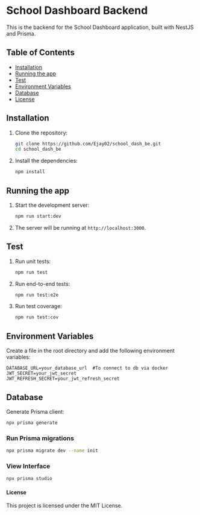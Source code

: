 # School Dashboard Backend

This is the backend for the School Dashboard application, built with NestJS and Prisma.

## Table of Contents

- [Installation](#installation)
- [Running the app](#running-the-app)
- [Test](#test)
- [Environment Variables](#environment-variables)
- [Database](#database)
- [License](#license)

## Installation

1. Clone the repository:

   ```sh
   git clone https://github.com/Ejay02/school_dash_be.git
   cd school_dash_be
   ```

2. Install the dependencies:

   ```sh
   npm install
   ```

## Running the app

1. Start the development server:

   ```sh
   npm run start:dev
   ```

2. The server will be running at `http://localhost:3000`.

## Test

1. Run unit tests:

   ```sh
   npm run test
   ```

2. Run end-to-end tests:

   ```sh
   npm run test:e2e
   ```

3. Run test coverage:

   ```sh
   npm run test:cov
   ```

## Environment Variables

Create a file in the root directory and add the following environment variables:

```env
DATABASE_URL=your_database_url  #To connect to db via docker
JWT_SECRET=your_jwt_secret
JWT_REFRESH_SECRET=your_jwt_refresh_secret
```

## Database

Generate Prisma client:

```sh
npx prisma generate
```

### Run Prisma migrations

```sh
npx prisma migrate dev --name init
```

### View Interface

```sh
npx prisma studio
```

#### License

This project is licensed under the MIT License.

